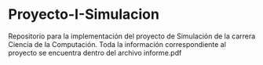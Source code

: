 # Proyecto-I-Simulacion
Repositorio para la implementación del proyecto de Simulación de la carrera Ciencia de la Computación. Toda la información correspondiente al proyecto se encuentra dentro del archivo informe.pdf
